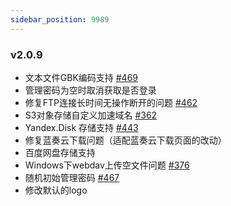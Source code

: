 ```yaml
---
sidebar_position: 9989
---
```


### v2.0.9
- 文本文件GBK编码支持 [#469](https://github.com/Xhofe/alist/discussions/469)
- 管理密码为空时取消获取是否登录
- 修复FTP连接长时间无操作断开的问题 [#462](https://github.com/Xhofe/alist/issues/462)
- S3对象存储自定义加速域名 [#362](https://github.com/Xhofe/alist/discussions/362)
- Yandex.Disk 存储支持 [#443](https://github.com/Xhofe/alist/discussions/443)
- 修复蓝奏云下载问题（适配蓝奏云下载页面的改动）
- 百度网盘存储支持
- Windows下webdav上传空文件问题 [#376](https://github.com/Xhofe/alist/issues/376)
- 随机初始管理密码 [#467](https://github.com/Xhofe/alist/discussions/467)
- 修改默认的logo
